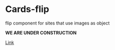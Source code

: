 # Cards-flip

flip component for sites that use images as object



<strong>WE ARE UNDER CONSTRUCTION</strong>

<a href="#">Link</a> 
